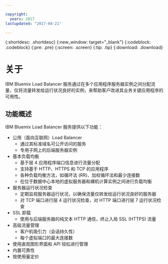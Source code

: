 ```yaml
---

copyright:
  years: 2017
lastupdated: "2017-08-21"

---
```


{:shortdesc: .shortdesc}
{:new_window: target="_blank"}
{:codeblock: .codeblock}
{:pre: .pre}
{:screen: .screen}
{:tip: .tip}
{:download: .download}

# 关于

IBM Bluemix Load Balancer 服务通过在多个应用程序服务器实例之间分配流量，仅将流量转发给运行状况良好的实例，来帮助客户改进其业务关键应用程序的可用性。

## 功能概述
IBM Bluemix Load Balancer 服务提供以下功能：

* 公用（面向互联网）Load Balancer
	* 通过其标准域名可公开访问的服务
	* 专用子网上的后端服务器实例
* 基本负载均衡
	* 基于层 4 应用程序端口信息进行流量分配
	* 支持基于 HTTP、HTTPS 和 TCP 的应用程序 
	* 各种负载均衡方法，如循环法 (RR)、加权循环法和最少连接数
	* 在位于数据中心本地的虚拟服务器和裸机计算实例之间进行负载均衡
* 服务器运行状况检查
	* 定期监视服务器运行状况，以确保流量仅转发给运行状况良好的服务器 
	* 对 TCP 端口进行层 4 运行状况检查，对 HTTP 端口进行层 7 运行状况检查 
* SSL 卸载
	* 使用与后端服务器的纯文本 HTTP 通信，终止入局 SSL (HTTPS) 流量
* 高级流量管理
	* 客户机吸引力（会话持久性）
	* 每个虚拟端口的最大连接数
* 使用直观图形界面和 API 轻松进行管理
* 内置可靠性 
* 按使用量定价 
